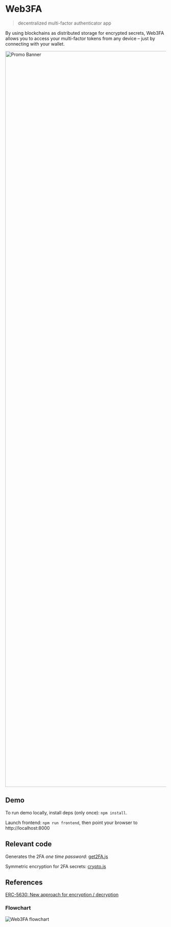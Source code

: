 # Web3FA

> decentralized multi-factor authenticator app

By using blockchains as distributed storage for encrypted secrets, Web3FA allows you to access your multi-factor tokens from any device – just by connecting with your wallet.

<img width="2300" alt="Promo Banner" src="https://github.com/fibo/web3fa/assets/2742107/b1af362c-9152-4a07-bf16-f2f8cfe0e377">

## Demo

To run demo locally, install deps (only once): `npm install`.

Launch frontend: `npm run frontend`, then point your browser to http://localhost:8000

## Relevant code

Generates the 2FA _one time password_: [get2FA.js](./frontend/src/get2FA.js)

Symmetric encryption for 2FA secrets: [crypto.js](./frontend/src/crypto.js)

## References

[ERC-5630: New approach for encryption / decryption](https://eips.ethereum.org/EIPS/eip-5630)

### Flowchart

![Web3FA flowchart](https://github.com/fibo/web3fa/assets/2742107/664654ed-58c3-4c35-ab14-51359fcc52db)
